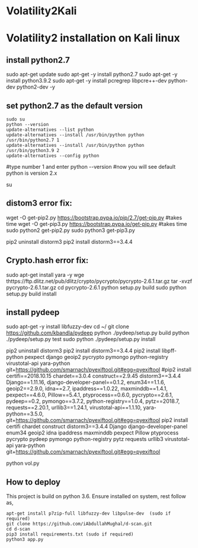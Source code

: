 # Volatility2Kali
# Volatility2 installation on Kali linux

## install python2.7
sudo apt-get update 
sudo apt-get -y install python2.7
sudo apt-get -y install python3.9.2
sudo apt-get -y install pcregrep libpcre++-dev python-dev python2-dev -y

## set python2.7 as the default version
    sudo su
    python --version 
    update-alternatives --list python 
    update-alternatives --install /usr/bin/python python /usr/bin/python2.7 1 
    update-alternatives --install /usr/bin/python python /usr/bin/python3.9 2 
    update-alternatives --config python  
#type number 1 and enter
python --version
#now you will see default python is version 2.x



su <localuser>
## distom3 error fix: 
wget -O get-pip2.py https://bootstrap.pypa.io/pip/2.7/get-pip.py #takes time
wget -O get-pip3.py https://bootstrap.pypa.io/get-pip.py  #takes time
sudo python2 get-pip2.py
sudo python3 get-pip3.py

pip2 uninstall distorm3
pip2 install distorm3==3.4.4

## Crypto.hash error fix:
sudo apt-get install yara -y
wge thttps://ftp.dlitz.net/pub/dlitz/crypto/pycrypto/pycrypto-2.6.1.tar.gz
tar -xvzf pycrypto-2.6.1.tar.gz
cd pycrypto-2.6.1
python setup.py build
sudo python setup.py build install


## install pydeep
sudo apt-get -y install libfuzzy-dev
cd ~/
git clone https://github.com/kbandla/pydeep
python ./pydeep/setup.py build
python ./pydeep/setup.py test
sudo python ./pydeep/setup.py install
  
pip2 uninstall distorm3
pip2 install distorm3==3.4.4
pip2 install libpff-python pexpect django geoip2 pycrypto pymongo python-registry virustotal-api yara-python git+https://github.com/smarnach/pyexiftool.git#egg=pyexiftool
#pip2 install certifi==2018.10.15 chardet==3.0.4 construct==2.9.45 distorm3==3.4.4 Django==1.11.16, django-developer-panel==0.1.2, enum34==1.1.6, geoip2==2.9.0, idna==2.7, ipaddress==1.0.22, maxminddb==1.4.1, pexpect==4.6.0, Pillow==5.4.1, ptyprocess==0.6.0, pycrypto==2.6.1, pydeep==0.2, pymongo==3.7.2, python-registry==1.0.4, pytz==2018.7, requests==2.20.1, urllib3==1.24.1, virustotal-api==1.1.10, yara-python==3.5.0, git+https://github.com/smarnach/pyexiftool.git#egg=pyexiftool
pip2 install certifi chardet construct distorm3==3.4.4 Django django-developer-panel enum34 geoip2 idna ipaddress maxminddb pexpect Pillow ptyprocess pycrypto pydeep pymongo python-registry pytz requests urllib3 virustotal-api yara-python git+https://github.com/smarnach/pyexiftool.git#egg=pyexiftool

python vol.py

## How to deploy   
This project is build on python 3.6. Ensure installed on system, rest follow as,

    apt-get install p7zip-full libfuzzy-dev libpulse-dev  (sudo if required)
    git clone https://github.com/iAbdullahMughal/d-scan.git
    cd d-scan
    pip3 install requirements.txt (sudo if required)
    python3 app.py
